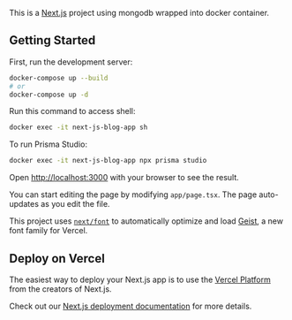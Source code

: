 This is a [Next.js](https://nextjs.org) project using mongodb wrapped into docker container.

## Getting Started

First, run the development server:

```bash
docker-compose up --build
# or
docker-compose up -d
```

Run this command to access shell:
```bash
docker exec -it next-js-blog-app sh
```

To run Prisma Studio:

```bash
docker exec -it next-js-blog-app npx prisma studio
```

Open [http://localhost:3000](http://localhost:3000) with your browser to see the result.

You can start editing the page by modifying `app/page.tsx`. The page auto-updates as you edit the file.

This project uses [`next/font`](https://nextjs.org/docs/app/building-your-application/optimizing/fonts) to automatically optimize and load [Geist](https://vercel.com/font), a new font family for Vercel.

## Deploy on Vercel

The easiest way to deploy your Next.js app is to use the [Vercel Platform](https://vercel.com/new?utm_medium=default-template&filter=next.js&utm_source=create-next-app&utm_campaign=create-next-app-readme) from the creators of Next.js.

Check out our [Next.js deployment documentation](https://nextjs.org/docs/app/building-your-application/deploying) for more details.
